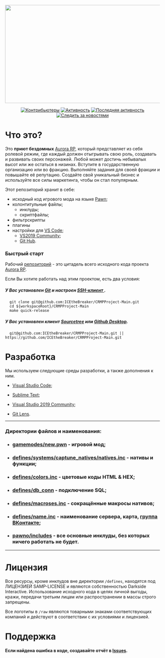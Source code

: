 <p align="center">
   <img src="https://i.ibb.co/zRYpSCd/polechudes_nobackground.png"
        height="320"
        width="520">
</p>
<p align="center">
    <a href="https://github.com/ICEtheBreaker/CRMPProject-Main/graphs/contributors" alt="Контрибьюторы">
        <img src="https://img.shields.io/github/contributors/ICEtheBreaker/CRMPProject-Main?label=%D0%9A%D0%BE%D0%BD%D1%82%D1%80%D0%B8%D0%B1%D1%8C%D1%8E%D1%82%D0%B5%D1%80%D1%8B&style=for-the-badge" alt="Контрибьютеры"></a>
    <a href="https://github.com/ICEtheBreaker/CRMPProject-Main/pulse" alt="Активность">
        <img src="https://img.shields.io/github/commit-activity/m/ICEtheBreaker/CRMPProject-Main?label=%D0%90%D0%9A%D0%A2%D0%98%D0%92%D0%9D%D0%9E%D0%A1%D0%A2%D0%AC&style=for-the-badge" alt="Активность" ></a>
    <a href="https://github.com/ICEtheBreaker/CRMPProject-Main/graphs/commit-activity" alt="Последняя активность">
        <img src="https://img.shields.io/github/last-commit/ICEtheBreaker/CRMPProject-Main?label=%D0%BF%D0%BE%D1%81%D0%BB%D0%B5%D0%B4%D0%BD%D1%8F%D1%8F%20%D0%B0%D0%BA%D1%82%D0%B8%D0%B2%D0%BD%D0%BE%D1%81%D1%82%D1%8C&style=for-the-badge" alt="Последняя активность" ></a>
    <a href="https://vk.com/rpp.aurora" alt="Следить">
        <img src="https://img.shields.io/twitter/follow/rpp.aurora?&style=for-the-badge" alt="Следить за новостями"></a>
</p>


# Что это?
Это **приют бездомных** <a href="https://vk.com/rpp.aurora">Aurora RP</a>, который представляет из себя ролевой режим, где каждый должен отыгрывать свою роль, создавать и развивать своих персонажей. Любой может достичь небывалых высот или же остаться в низинах. Вступите в государственную организацию или во фракцию. Выполняйте задания для своей фракции и повышайте её репутацию. Создайте свой уникальный бизнес и используйте все силы маркетинга, чтобы он стал популярным.

Этот репозиторий хранит в себе:
  - исходный код игрового мода на языке <a href="https://ru.wikipedia.org/wiki/Pawn">Pawn</a>;
  - колонтитульные файлы;
    - инклуды;
    - скриптфайлы;
  - фильтрскрипты
  - плагины
  - настройки для <a href="https://code.visualstudio.com">VS Code</a>; 
     - <a href="https://learn.microsoft.com/en-us/visualstudio/releases/2019/release-notes">VS2019 Community</a>;
     - <a href="https://github.com">Git Hub</a>.

### Быстрый старт

Рабочий <a href="https://github.com/ICEtheBreaker/CRMPProject-Main">репозиторий</a> - это цитадель всего исходного кода проекта <a href="https://vk.com/rpp.aurora">Aurora RP</a>.

Если Вы хотите работать над этим проектом, есть два условия:
  
##### У Вас установлен <a href="https://git-scm.com/downloads">Git</a> и настроен <a href="https://docs.github.com/en/authentication/connecting-to-github-with-ssh">SSH-клиент </a>.

```
  git clone git@github.com:ICEtheBreaker/CRMPProject-Main.git
  cd ${workspaceRoot}/CRMPProject-Main
  make quick-release
```
##### У Вас установлен клиент <a href="https://www.sourcetreeapp.com">Sourcetree</a> или <a href="https://desktop.github.com">Github Desktop</a>.

```
  git@github.com:ICEtheBreaker/CRMPProject-Main.git || https://github.com/ICEtheBreaker/CRMPProject-Main.git
```

# Разработка
Мы используем следующие среды разработки, а также дополнения к ним.
- <a href="https://code.visualstudio.com">Visual Studio Code</a>; 
- <a href="https://www.sublimetext.com">Sublime Text</a>;
- <a href="https://learn.microsoft.com/en-us/visualstudio/releases/2019/release-notes">Visual Studio 2019 Community</a>;

- <a href="https://marketplace.visualstudio.com/items?itemName=eamodio.gitlens">Git Lens</a>.
------------------------------------------------
### Директории файлов и наименования:

   - <h3><a href="https://github.com/ICEtheBreaker/CRMPProject-Main/tree/develop/gamemodes/new.pwn">gamemodes/new.pwn</a> - игровой мод;</br></h3>
   - <h3><a href="https://github.com/ICEtheBreaker/CRMPProject-Main/tree/develop/defines/systems/capture_natives">defines/systems/captune_natives/natives.inc</a> - нативы и функции;</br></h3>
   - <h3><a href="https://github.com/ICEtheBreaker/CRMPProject-Main/tree/develop/defines/colors.inc">defines/colors.inc</a> - цветовые коды HTML & HEX;</br></h3>
   - <h3><a href="https://github.com/ICEtheBreaker/CRMPProject-Main/tree/develop/defines/db_conn">defines/db_conn</a> - подключение SQL;</br></h3>
   - <h3><a href="https://github.com/ICEtheBreaker/CRMPProject-Main/tree/develop/defines/macroses.inc">defines/macroses.inc</a> - сокращённые макросы нативов;</br></h3>
   - <h3><a href="https://github.com/ICEtheBreaker/CRMPProject-Main/tree/develop/defines/name.inc">defines/name.inc</a> - наименование сервера, карта, <a href="vk.com/rpp.aurora">группа  ВКонтакте</a>;</br></h3>
   - <h3><a href="https://github.com/ICEtheBreaker/CRMPProject-Main/tree/develop/pawno/includes">pawno/includes</a> - все основные инклуды, без которых ничего работать не будет.</br></h3>

------------------------------------------------

# Лицензия
Все ресурсы, кроме инклудов вне директории `/defines`, находятся под ЛИЦЕНЗИЕЙ SAMP-LICENSE и являются собственностью Darkside Interactive. Использование исходного кода в целях личной выгоды, кражи, передачи третьим лицам или распространении в массы строго запрещены. 

Все логотипы в `/raw` являются товарными знаками соответствующих компаний и действуют в соответствии с их условиями и лицензией.
# Поддержка

<h4>Если найдена ошибка в коде, создавайте отчёт в <a href="https://github.com/ICEtheBreaker/CRMPProject-Main/issues">Issues</a>.</h4>
